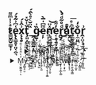 <h2 align = "center">t̷͇̮͚̬̳͙͎ͣ̾̍ͫ͌e̢̨͇̥̞͈͔̭͉͑͆͗̃̉́x̨̨̥͗̂̇́ţ͈̦̺̣͔̖͕͔̌ͭ̌̽_̲̯͔̺̻̰͓͍̏̈̆ͨͤ̀̑́g̴̏̍͏̱̜e̩̙ͫ͆̍̅̀n̛̛̹̪̗̲̼̰ͯ̈͝ͅe͔̣̘͍͕͕͚̓͌r̭̬̗ͩ̊͂ͩ́̀̚̕á̂ͤ͟҉̤̯̺̖͢t͕͇̥͇͇̤̜̗̳ͪͤ͞o͎̼͈̪̐̒r̭̩̤̘̘̫͗͟ͅ</h2>
<details align = "center">
<summary>ŗ̺̹̩̙͍̰̹̠̼ͮͫͮ͊͊̾̅e̷̛͎͍̯̐̓̑̆v̸̴͎ͣ̂ͅe̯̜̮̿̆̚a̠̩̮̞̥̭̤͊ͥͦ͋ͦ͛̏̾͆l͉͈̯̍ͤͥ̉͗͒͜ ͉͚̝̳̼̝̀̃ͦͭ̉̕͘͠m̡̮̱̝̱̘̤̭̀̃̒͂̊̿͢e̤̰͚̫̬̒̔̑ͥ͂̓͡͡ ̨̥̫͕̣͓̃͆ͦͧ̍́͘͟ͅ:̔̅͝͏̺̯̦̠̭̫ ̮͖̭̭̯̰̹͓̊ͮ̕͞͡
</summary>

###### This library is intended for requests to the text generator website/Эта библиотека предназначена для запросов на сайт textgenerator 
###### example/Пример :

```
from text_generator import text_generator
print(text_generator(text = 'proxy').strike())
```
</details>

<details align = "center">
<summary> 
M̒̀̈͒͒̀͗͋̎͏̯̹̮͚̰̦̜͘͘ͅy̶̠̳̞̠̮ͣ̓̽̀̊̿ͫ̐͡ ͒̅͂̐̅̄ͮ͋̐҉̛̲̝͍͉̣͡S̸̘͖̠̯͐̚ő̮̖͓̄̾̇c͍͓͖ͬ̓ͤ̾ͯ̿̾̈́̚ͅi̟̱̠͔͈̋̌̾ͩ̉̌ͥã̛͎͕ͪ̋͌͝ļ̖̻̖͔̖͎̝͚͊̎̐̿̑͆͑̇͞ ̄͗̆ͩ́͢҉͎̳̺̖̦̗̬N̬̜̿ͭ̊̃̋ͯ͢e̤͚̍͘͘t̮̗̦̘̝̲͎͚̑͐̓ͥ͂̃ͭ͜͝w͔̜͉̟̫͑̅̑͐̽ͣ̇͞͞o̸͙̖̞͉̹͊ͫͪͦͥ͞r̴̶͕̥͍̖͖̞͇̉ͪ͆͆̋̄ͭ͢k̴̠̲͕̫͙͑ͦͨͅ ̹̞̳̯̼̃̿ͣ̓͆ͧ̆͜:̘̗̯̒ͦ́͂̚͢ ̸̥̙̙̲̑̔͌̒̉̂ͨ̓̚</summary>
<br>
<a href = "https://t.me/Proxy1Mallet", target="_blank">
<img src = "https://kangaviv.com/wp-content/uploads/2020/10/telegram-1.png", width = 60px>
</br>
</details>
